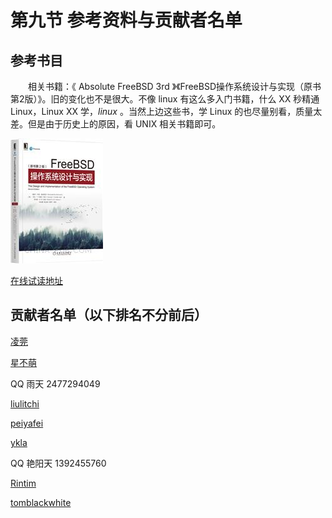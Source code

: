 # 第九节 参考资料与贡献者名单

## 参考书目 <a href="xue-xi-zi-yuan" id="xue-xi-zi-yuan"></a>

　　相关书籍：《 Absolute FreeBSD 3rd 》《FreeBSD操作系统设计与实现（原书第2版）》。旧的变化也不是很大。不像 linux 有这么多入门书籍，什么 XX 秒精通 Linux，Linux XX 学，_linux_ 。当然上边这些书，学 Linux 的也尽量别看，质量太差。但是由于历史上的原因，看 UNIX 相关书籍即可。

![FreeBSD 操作系统设计与实现（原书第2版）](../.gitbook/assets/zcover.jpg)

[在线试读地址](http://images.china-pub.com/ebook8080001-8085000/8084481/ch01.pdf)

## 贡献者名单（以下排名不分前后）

[凌莞](https://clansty.com)

[星不萌](https://www.moebsd.cn)

QQ 雨天 2477294049

[liulitchi](https://github.com/liulitchi)

[peiyafei](https://github.com/peiyafei)

[ykla](https://github.com/ykla)

QQ 艳阳天 1392455760

[Rintim](https://github.com/Rintim)

[tomblackwhite](https://github.com/tomblackwhite)
